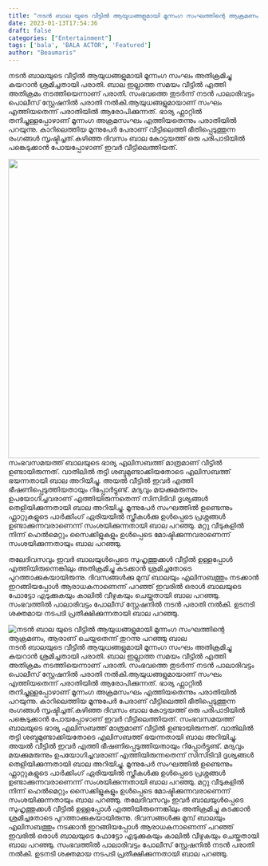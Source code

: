 ```yaml
---
title: "നടൻ ബാല യുടെ വീട്ടിൽ ആയുധങ്ങളുമായി മൂന്നംഗ സംഘത്തിന്റെ ആക്രമണം, ആരാണ് ചെയ്തതെന്ന് തുറന്നു പറഞ്ഞു ബാല"
date: 2023-01-13T17:54:36
draft: false
categories: ["Entertainment"]
tags: ['bala', 'BALA ACTOR', 'Featured']
author: "Beaumaris"
---
```


നടൻ ബാലയുടെ വീട്ടിൽ ആയുധങ്ങളുമായി മൂന്നംഗ സംഘം അതിക്രമിച്ചു കയറാൻ ശ്രമിച്ചതായി പരാതി. ബാല ഇല്ലാത്ത സമയം വീട്ടിൽ എത്തി അതിക്രമം നടത്തിയെന്നാണ് പരാതി. സംഭവത്തെ തുടർ‍ന്ന് നടൻ പാലാരിവട്ടം പൊലീസ് സ്റ്റേഷനിൽ പരാതി നൽകി.ആയുധങ്ങളുമായാണ് സംഘം എത്തിയതെന്ന് പരാതിയിൽ ആരോപിക്കുന്നത്. ഭാര്യ ഫ്ലാറ്റിൽ തനിച്ചുള്ളപ്പോഴാണ് മൂന്നംഗ അക്രമസംഘം എത്തിയതെന്നും പരാതിയിൽ പറയുന്നു. കാറിലെത്തിയ മൂന്നുപേർ പേരാണ് വീട്ടിലെത്തി ഭീതിപ്പെടുത്തുന്ന രംഗങ്ങൾ സൃഷ്ടിച്ചത്.കഴിഞ്ഞ ദിവസം ബാല കോട്ടയത്ത് ഒരു പരിപാടിയിൽ പങ്കെടുക്കാൻ പോയപ്പോഴാണ് ഇവർ വീട്ടിലെത്തിയത്.

<img class="size-large wp-image-379146 aligncenter" src="https://cdn.boolokam.com/articles/2023/01/bala-1024x768.webp" alt="" width="800" height="600" />സംഭവസമയത്ത് ബാലയുടെ ഭാര്യ എലിസബത്ത് മാത്രമാണ് വീട്ടിൽ ഉണ്ടായിരുന്നത്. വാതിലിൽ തട്ടി ശബ്ദമുണ്ടാക്കിയതോടെ എലിസബത്ത് ഭയന്നതായി ബാല അറിയിച്ചു. അയൽ വീട്ടിൽ ഇവർ എത്തി ഭീഷണിപ്പെടുത്തിയതായും റിപ്പോർട്ടുണ്ട്. മദ്യവും മയക്കുമരുന്നും ഉപയോഗിച്ചവരാണ് എത്തിയിരുന്നതെന്ന് സിസിടിവി ദൃശ്യങ്ങൾ തെളിയിക്കുന്നതായി ബാല അറിയിച്ചു. മൂന്നുപേർ സംഘത്തിൽ ഉണ്ടെന്നും ഫ്ലാറ്റുകളുടെ പാർക്കിംഗ് ഏരിയയിൽ സ്ത്രീകൾക്കു ഉൾപ്പെടെ പ്രശ്നങ്ങൾ ഉണ്ടാക്കുന്നവരാണെന്ന് സംശയിക്കുന്നതായി ബാല പറഞ്ഞു. മറ്റു വീടുകളിൽ നിന്ന് ഹെൽമെറ്റും സൈക്കിളുകളും ഉൾപ്പെടെ മോഷ്ടിക്കുന്നവരാണെന്ന് സംശയിക്കുന്നതായും ബാല പറഞ്ഞു.

തലേദിവസവും ഇവർ ബാലയുൾപ്പെടെ സുഹൃത്തുക്കൾ വീട്ടിൽ ഉള്ളപ്പോൾ എത്തിയിരുന്നെങ്കിലും അതിക്രമിച്ചു കടക്കാൻ ശ്രമിച്ചതോടെ പുറത്താക്കുകയായിരുന്നു. ദിവസങ്ങൾക്കു മുമ്പ് ബാലയും എലിസബത്തും നടക്കാൻ ഇറങ്ങിയപ്പോൾ ആരാധകനാണെന്ന് പറഞ്ഞ് ഇവരിൽ ഒരാൾ ബാലയുടെ ഫോട്ടോ എടുക്കുകയും കാലിൽ വീഴുകയും ചെയ്തതായി ബാല പറഞ്ഞു. സംഭവത്തിൽ പാലാരിവട്ടം പോലീസ് സ്റ്റേഷനിൽ നടൻ പരാതി നൽകി. ഉടനടി ശക്തമായ നടപടി പ്രതീക്ഷിക്കുന്നതായി ബാല പറഞ്ഞു.


![നടൻ ബാല യുടെ വീട്ടിൽ ആയുധങ്ങളുമായി മൂന്നംഗ സംഘത്തിന്റെ ആക്രമണം, ആരാണ് ചെയ്തതെന്ന് തുറന്നു പറഞ്ഞു ബാല](https://cdn.boolokam.com/articles/2023/01/bala-1024x768.webp)നടൻ ബാലയുടെ വീട്ടിൽ ആയുധങ്ങളുമായി മൂന്നംഗ സംഘം അതിക്രമിച്ചു കയറാൻ ശ്രമിച്ചതായി പരാതി. ബാല ഇല്ലാത്ത സമയം വീട്ടിൽ എത്തി അതിക്രമം നടത്തിയെന്നാണ് പരാതി. സംഭവത്തെ തുടർ‍ന്ന് നടൻ പാലാരിവട്ടം പൊലീസ് സ്റ്റേഷനിൽ പരാതി നൽകി.ആയുധങ്ങളുമായാണ് സംഘം എത്തിയതെന്ന് പരാതിയിൽ ആരോപിക്കുന്നത്. ഭാര്യ ഫ്ലാറ്റിൽ തനിച്ചുള്ളപ്പോഴാണ് മൂന്നംഗ അക്രമസംഘം എത്തിയതെന്നും പരാതിയിൽ പറയുന്നു. കാറിലെത്തിയ മൂന്നുപേർ പേരാണ് വീട്ടിലെത്തി ഭീതിപ്പെടുത്തുന്ന രംഗങ്ങൾ സൃഷ്ടിച്ചത്.കഴിഞ്ഞ ദിവസം ബാല കോട്ടയത്ത് ഒരു പരിപാടിയിൽ പങ്കെടുക്കാൻ പോയപ്പോഴാണ് ഇവർ വീട്ടിലെത്തിയത്. സംഭവസമയത്ത് ബാലയുടെ ഭാര്യ എലിസബത്ത് മാത്രമാണ് വീട്ടിൽ ഉണ്ടായിരുന്നത്. വാതിലിൽ തട്ടി ശബ്ദമുണ്ടാക്കിയതോടെ എലിസബത്ത് ഭയന്നതായി ബാല അറിയിച്ചു. അയൽ വീട്ടിൽ ഇവർ എത്തി ഭീഷണിപ്പെടുത്തിയതായും റിപ്പോർട്ടുണ്ട്. മദ്യവും മയക്കുമരുന്നും ഉപയോഗിച്ചവരാണ് എത്തിയിരുന്നതെന്ന് സിസിടിവി ദൃശ്യങ്ങൾ തെളിയിക്കുന്നതായി ബാല അറിയിച്ചു. മൂന്നുപേർ സംഘത്തിൽ ഉണ്ടെന്നും ഫ്ലാറ്റുകളുടെ പാർക്കിംഗ് ഏരിയയിൽ സ്ത്രീകൾക്കു ഉൾപ്പെടെ പ്രശ്നങ്ങൾ ഉണ്ടാക്കുന്നവരാണെന്ന് സംശയിക്കുന്നതായി ബാല പറഞ്ഞു. മറ്റു വീടുകളിൽ നിന്ന് ഹെൽമെറ്റും സൈക്കിളുകളും ഉൾപ്പെടെ മോഷ്ടിക്കുന്നവരാണെന്ന് സംശയിക്കുന്നതായും ബാല പറഞ്ഞു. തലേദിവസവും ഇവർ ബാലയുൾപ്പെടെ സുഹൃത്തുക്കൾ വീട്ടിൽ ഉള്ളപ്പോൾ എത്തിയിരുന്നെങ്കിലും അതിക്രമിച്ചു കടക്കാൻ ശ്രമിച്ചതോടെ പുറത്താക്കുകയായിരുന്നു. ദിവസങ്ങൾക്കു മുമ്പ് ബാലയും എലിസബത്തും നടക്കാൻ ഇറങ്ങിയപ്പോൾ ആരാധകനാണെന്ന് പറഞ്ഞ് ഇവരിൽ ഒരാൾ ബാലയുടെ ഫോട്ടോ എടുക്കുകയും കാലിൽ വീഴുകയും ചെയ്തതായി ബാല പറഞ്ഞു. സംഭവത്തിൽ പാലാരിവട്ടം പോലീസ് സ്റ്റേഷനിൽ നടൻ പരാതി നൽകി. ഉടനടി ശക്തമായ നടപടി പ്രതീക്ഷിക്കുന്നതായി ബാല പറഞ്ഞു.
